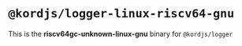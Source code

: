 # `@kordjs/logger-linux-riscv64-gnu`

This is the **riscv64gc-unknown-linux-gnu** binary for `@kordjs/logger`
